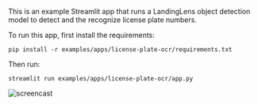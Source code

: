 This is an example Streamlit app that runs a LandingLens object detection model to detect and the recognize license plate numbers. 

To run this app, first install the requirements:

```
pip install -r examples/apps/license-plate-ocr/requirements.txt
```

Then run:

```
streamlit run examples/apps/license-plate-ocr/app.py
```

![screencast](https://drive.google.com/uc?id=1hjZ4PNJQaMYgmb4t7LQ39WlqLnKTYzfv)
